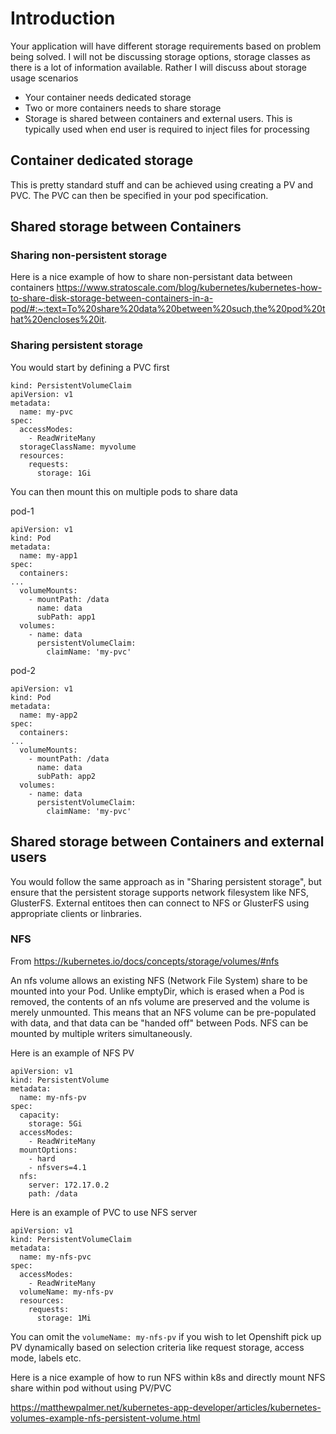 # Introduction
Your application will have different storage requirements based on problem being solved. I will not be discussing storage options, storage classes as there is a lot of information available. Rather I will discuss about storage usage scenarios

- Your container needs dedicated storage
- Two or more containers needs to share storage
- Storage is shared between containers and external users. This is typically used when end user is required to inject files for processing

## Container dedicated storage
This is pretty standard stuff and can be achieved using creating a PV and PVC. The PVC can then be specified in your pod specification.

## Shared storage between Containers

### Sharing non-persistent storage
Here is a nice example of how to share non-persistant data between containers
https://www.stratoscale.com/blog/kubernetes/kubernetes-how-to-share-disk-storage-between-containers-in-a-pod/#:~:text=To%20share%20data%20between%20such,the%20pod%20that%20encloses%20it.

### Sharing persistent storage
You would start by defining a PVC first
```
kind: PersistentVolumeClaim
apiVersion: v1
metadata:
  name: my-pvc
spec:
  accessModes:
    - ReadWriteMany
  storageClassName: myvolume
  resources:
    requests:
      storage: 1Gi
```

You can then mount this on multiple pods to share data

pod-1
```
apiVersion: v1
kind: Pod
metadata:
  name: my-app1
spec:
  containers:
...
  volumeMounts:
	- mountPath: /data
      name: data
      subPath: app1
  volumes:
    - name: data
      persistentVolumeClaim:
        claimName: 'my-pvc'
```

pod-2
```
apiVersion: v1
kind: Pod
metadata:
  name: my-app2
spec:
  containers:
...
  volumeMounts:
    - mountPath: /data
      name: data
      subPath: app2
  volumes:
    - name: data
      persistentVolumeClaim:
        claimName: 'my-pvc'
```

## Shared storage between Containers and external users
You would follow the same approach as in "Sharing persistent storage", but ensure that the persistent storage supports network filesystem like NFS, GlusterFS. External entitoes then can connect to NFS or GlusterFS using appropriate clients or linbraries.

### NFS
From https://kubernetes.io/docs/concepts/storage/volumes/#nfs

An nfs volume allows an existing NFS (Network File System) share to be mounted into your Pod. Unlike emptyDir, which is erased when a Pod is removed, the contents of an nfs volume are preserved and the volume is merely unmounted. This means that an NFS volume can be pre-populated with data, and that data can be "handed off" between Pods. NFS can be mounted by multiple writers simultaneously.

Here is an example of NFS PV
```
apiVersion: v1
kind: PersistentVolume
metadata:
  name: my-nfs-pv
spec:
  capacity:
    storage: 5Gi
  accessModes:
    - ReadWriteMany
  mountOptions:
    - hard
    - nfsvers=4.1
  nfs:
    server: 172.17.0.2
    path: /data
```

Here is an example of PVC to use NFS server
```
apiVersion: v1
kind: PersistentVolumeClaim
metadata:
  name: my-nfs-pvc
spec:
  accessModes:
    - ReadWriteMany
  volumeName: my-nfs-pv
  resources:
    requests:
      storage: 1Mi
```
You can omit the `volumeName: my-nfs-pv` if you wish to let Openshift pick up PV dynamically based on selection criteria like request storage, access mode, labels etc.

Here is a nice example of how to run NFS within k8s and directly mount NFS share within pod without using PV/PVC

https://matthewpalmer.net/kubernetes-app-developer/articles/kubernetes-volumes-example-nfs-persistent-volume.html
